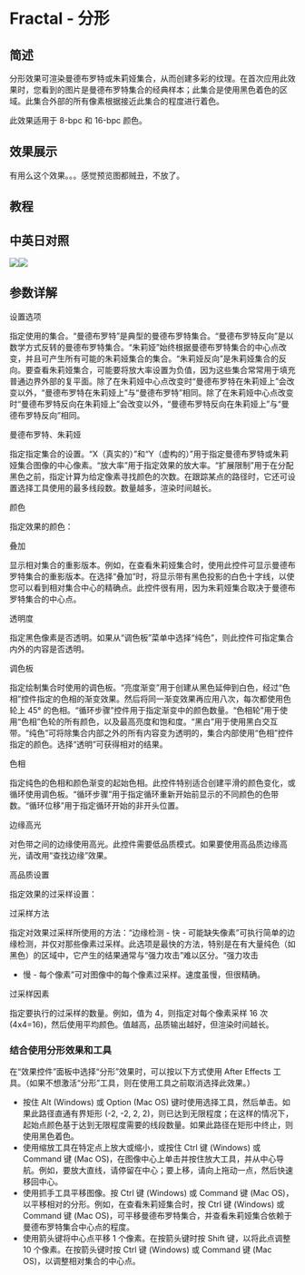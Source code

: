 # Fractal - 分形

## 简述

分形效果可渲染曼德布罗特或朱莉娅集合，从而创建多彩的纹理。在首次应用此效果时，您看到的图片是曼德布罗特集合的经典样本；此集合是使用黑色着色的区域。此集合外部的所有像素根据接近此集合的程度进行着色。

此效果适用于 8-bpc 和 16-bpc 颜色。

## 效果展示

有用么这个效果。。。感觉预览图都贼丑，不放了。

## 教程

## 中英日对照

![](https://mir.yuelili.com/wp-content/uploads/user/AE/effects/AE-Effects-Generate-Fractal.png)![](https://mir.yuelili.com/wp-content/uploads/user/AE/effects/AE-Effects-Generate-Fractal_cn.png)

## 参数详解

设置选项

指定使用的集合。“曼德布罗特”是典型的曼德布罗特集合。“曼德布罗特反向”是以数学方式反转的曼德布罗特集合。“朱莉娅”始终根据曼德布罗特集合的中心点改变，并且可产生所有可能的朱莉娅集合的集合。“朱莉娅反向”是朱莉娅集合的反向。要查看朱莉娅集合，可能要将放大率设置为负值，因为这些集合常常用于填充普通边界外部的复平面。除了在朱莉娅中心点改变时“曼德布罗特在朱莉娅上”会改变以外，“曼德布罗特在朱莉娅上”与“曼德布罗特”相同。除了在朱莉娅中心点改变时“曼德布罗特反向在朱莉娅上”会改变以外，“曼德布罗特反向在朱莉娅上”与“曼德布罗特反向”相同。

曼德布罗特、朱莉娅

指定指定集合的设置。“X（真实的）”和“Y（虚构的）”用于指定曼德布罗特或朱莉娅集合图像的中心像素。“放大率”用于指定效果的放大率。“扩展限制”用于在分配黑色之前，指定计算为给定像素寻找颜色的次数。在跟踪某点的路径时，它还可设置选择工具使用的最多线段数。数量越多，渲染时间越长。

颜色

指定效果的颜色：

叠加

显示相对集合的重影版本。例如，在查看朱莉娅集合时，使用此控件可显示曼德布罗特集合的重影版本。在选择“叠加”时，将显示带有黑色投影的白色十字线，以使您可以看到相对集合中心的精确点。此控件很有用，因为朱莉娅集合取决于曼德布罗特集合的中心点。

透明度

指定黑色像素是否透明。如果从“调色板”菜单中选择“纯色”，则此控件可指定集合内外的内容是否透明。

调色板

指定绘制集合时使用的调色板。“亮度渐变”用于创建从黑色延伸到白色，经过“色相”控件指定的色相的渐变效果。然后将同一渐变效果再应用八次，每次都使用色轮上
45°
的色相。“循环步骤”控件用于指定渐变中的颜色数量。“色相轮”用于使用“色相”色轮的所有颜色，以及最高亮度和饱和度。“黑白”用于使用黑白交互带。“纯色”可将除集合内部之外的所有内容变为透明的，集合内部使用“色相”控件指定的颜色。选择“透明”可获得相对的结果。

色相

指定纯色的色相和颜色渐变的起始色相。此控件特别适合创建平滑的颜色变化，或循环使用调色板。“循环步骤”用于指定循环重新开始前显示的不同颜色的色带数。“循环位移”用于指定循环开始的非开头位置。

边缘高光

对色带之间的边缘使用高光。此控件需要低品质模式。如果要使用高品质边缘高光，请改用“查找边缘”效果。

高品质设置

指定效果的过采样设置：

过采样方法

指定对效果过采样所使用的方法：“边缘检测 - 快 -
可能缺失像素”可执行简单的边缘检测，并仅对那些像素过采样。此选项是最快的方法，特别是在有大量纯色（如黑色）的区域中，它产生的结果通常与“强力攻击”难以区分。“强力攻击

- 慢 - 每个像素”可对图像中的每个像素过采样。速度虽慢，但很精确。

过采样因素

指定要执行的过采样的数量。例如，值为 4，则指定对每个像素采样 16 次 (4x4=16)，然后使用平均颜色。值越高，品质输出越好，但渲染时间越长。

### 结合使用分形效果和工具

在“效果控件”面板中选择“分形”效果时，可以按以下方式使用 After Effects 工具。（如果不想激活“分形”工具，则在使用工具之前取消选择此效果。）

- 按住 Alt (Windows) 或 Option (Mac OS) 键时使用选择工具，然后单击。如果此路径直通有界矩形 (-2, -2, 2, 2)，则已达到无限程度；在这样的情况下，起始点颜色基于达到无限程度需要的线段数量。如果此路径在矩形中终止，则使用黑色着色。
- 使用缩放工具在特定点上放大或缩小，或按住 Ctrl 键 (Windows) 或 Command 键 (Mac OS)，在图像中心上单击并按住放大工具，并从中心导航。例如，要放大直线，请停留在中心；要上移，请向上拖动一点，然后快速移回中心。
- 使用抓手工具平移图像。按 Ctrl 键 (Windows) 或 Command 键 (Mac OS)，以平移相对的分形。例如，在查看朱莉娅集合时，按 Ctrl 键 (Windows) 或 Command 键 (Mac OS)，可平移曼德布罗特集合，并查看朱莉娅集合依赖于曼德布罗特集合中心点的程度。
- 使用箭头键将中心点平移 1 个像素。在按箭头键时按 Shift 键，以将此点调整 10 个像素。在按箭头键时按 Ctrl 键 (Windows) 或 Command 键 (Mac OS)，以调整相对集合的中心点。
